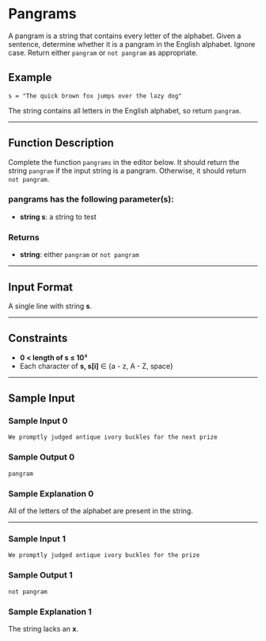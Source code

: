 # Pangrams

A pangram is a string that contains every letter of the alphabet. Given a sentence, determine whether it is a pangram in the English alphabet. Ignore case. Return either `pangram` or `not pangram` as appropriate.

## Example
```
s = "The quick brown fox jumps over the lazy dog"
```
The string contains all letters in the English alphabet, so return `pangram`.

---

## Function Description
Complete the function `pangrams` in the editor below. It should return the string `pangram` if the input string is a pangram. Otherwise, it should return `not pangram`.

### **pangrams** has the following parameter(s):
- **string s**: a string to test

### **Returns**
- **string**: either `pangram` or `not pangram`

---

## Input Format
A single line with string **s**.

---

## Constraints
- **0 < length of s ≤ 10³**
- Each character of **s, s[i]** ∈ {a - z, A - Z, space}

---

## Sample Input
### **Sample Input 0**
```
We promptly judged antique ivory buckles for the next prize
```
### **Sample Output 0**
```
pangram
```
### **Sample Explanation 0**
All of the letters of the alphabet are present in the string.

---

### **Sample Input 1**
```
We promptly judged antique ivory buckles for the prize
```
### **Sample Output 1**
```
not pangram
```
### **Sample Explanation 1**
The string lacks an **x**.
